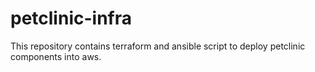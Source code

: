 # petclinic-infra
This repository contains terraform and ansible script to deploy petclinic components into aws.

